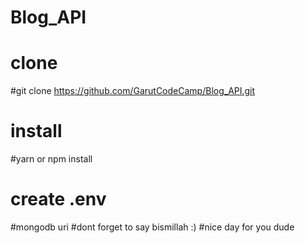 # Blog_API
# clone
#git clone https://github.com/GarutCodeCamp/Blog_API.git
# install
#yarn or npm install
# create .env
#mongodb uri
#dont forget to say bismillah :)
#nice day for you dude
